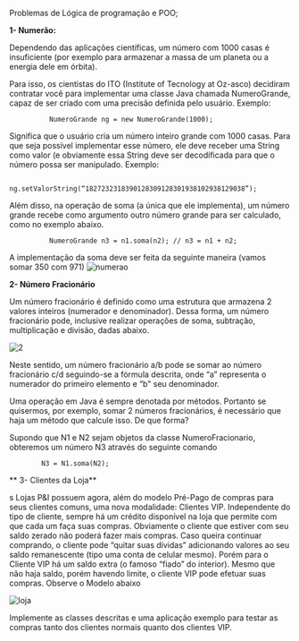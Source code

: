 Problemas de Lógica de programação e POO;

**1- Numerão:**

Dependendo das aplicações científicas, um número com 1000 casas é insuficiente (por
exemplo para armazenar a massa de um planeta ou a energia dele em órbita).

Para isso, os cientistas do ITO (Institute of Tecnology at Oz-asco) decidiram contratar
você para implementar uma classe Java chamada NumeroGrande, capaz de ser criado
com uma precisão definida pelo usuário. Exemplo:

              NumeroGrande ng = new NumeroGrande(1000);

Significa que o usuário cria um número inteiro grande com 1000 casas.
Para que seja possível implementar esse número, ele deve receber uma String como
valor (e obviamente essa String deve ser decodificada para que o número possa ser
manipulado. Exemplo:

              ng.setValorString(“1827232318390128309128301938102938129038”);

Além disso, na operação de soma (a única que ele implementa), um número grande
recebe como argumento outro número grande para ser calculado, como no exemplo
abaixo.

              NumeroGrande n3 = n1.soma(n2); // n3 = n1 + n2;

A implementação da soma deve ser feita da seguinte maneira (vamos somar 350 com
971)
![numerao](https://github.com/user-attachments/assets/dc205c78-39d3-4084-bbf2-fd7ab775690e)

**2- Número Fracionário**

Um número fracionário é definido como uma estrutura que armazena 2 valores inteiros
(numerador e denominador). Dessa forma, um número fracionário pode, inclusive realizar
operações de soma, subtração, multiplicação e divisão, dadas abaixo.

![2](https://github.com/user-attachments/assets/1f05ea60-509d-47c9-b55b-d7eaa6ffbec7)

Neste sentido, um número fracionário a/b pode se somar ao número fracionário c/d
seguindo-se a fórmula descrita, onde “a” representa o numerador do primeiro elemento
e “b" seu denominador.

Uma operação em Java é sempre denotada por métodos. Portanto se quisermos, por
exemplo, somar 2 números fracionários, é necessário que haja um método que calcule
isso. De que forma?

Supondo que N1 e N2 sejam objetos da classe NumeroFracionario, obteremos um
número N3 através do seguinte comando

            N3 = N1.soma(N2);
            
** 3- Clientes da Loja**

s Lojas P&I possuem agora, além do modelo Pré-Pago de compras para seus clientes
comuns, uma nova modalidade: Clientes VIP. Independente do tipo de cliente, sempre
há um crédito disponível na loja que permite com que cada um faça suas compras.
Obviamente o cliente que estiver com seu saldo zerado não poderá fazer mais
compras. Caso queira continuar comprando, o cliente pode “quitar suas dívidas”
adicionando valores ao seu saldo remanescente (tipo uma conta de celular mesmo).
Porém para o Cliente VIP há um saldo extra (o famoso “fiado” do interior). Mesmo que
não haja saldo, porém havendo limite, o cliente VIP pode efetuar suas compras.
Observe o Modelo abaixo

![loja](https://github.com/user-attachments/assets/11a0a9d7-0910-4322-a793-9403f599bed4)


Implemente as classes descritas e uma aplicação exemplo para testar as compras tanto
dos clientes normais quanto dos clientes VIP.
